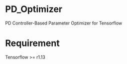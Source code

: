 # PD_Optimizer
PD Controller-Based Parameter Optimizer for Tensorflow

# Requirement
Tensorflow >= r1.13

